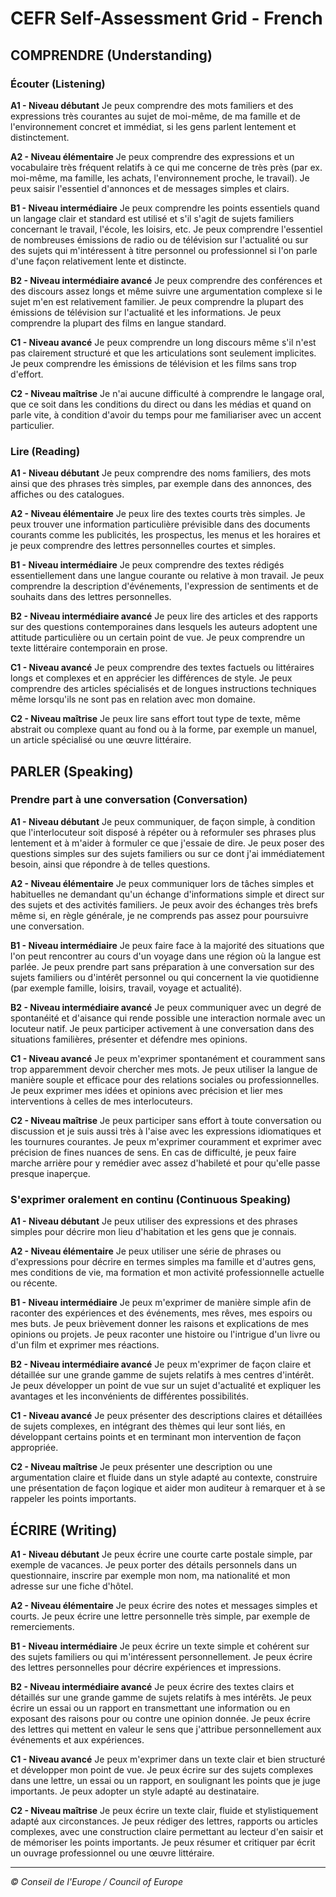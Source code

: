 # CEFR Self-Assessment Grid - French

## COMPRENDRE (Understanding)

### Écouter (Listening)

**A1 - Niveau débutant**
Je peux comprendre des mots familiers et des expressions très courantes au sujet de moi-même, de ma famille et de l'environnement concret et immédiat, si les gens parlent lentement et distinctement.

**A2 - Niveau élémentaire**
Je peux comprendre des expressions et un vocabulaire très fréquent relatifs à ce qui me concerne de très près (par ex. moi-même, ma famille, les achats, l'environnement proche, le travail). Je peux saisir l'essentiel d'annonces et de messages simples et clairs.

**B1 - Niveau intermédiaire**
Je peux comprendre les points essentiels quand un langage clair et standard est utilisé et s'il s'agit de sujets familiers concernant le travail, l'école, les loisirs, etc. Je peux comprendre l'essentiel de nombreuses émissions de radio ou de télévision sur l'actualité ou sur des sujets qui m'intéressent à titre personnel ou professionnel si l'on parle d'une façon relativement lente et distincte.

**B2 - Niveau intermédiaire avancé**
Je peux comprendre des conférences et des discours assez longs et même suivre une argumentation complexe si le sujet m'en est relativement familier. Je peux comprendre la plupart des émissions de télévision sur l'actualité et les informations. Je peux comprendre la plupart des films en langue standard.

**C1 - Niveau avancé**
Je peux comprendre un long discours même s'il n'est pas clairement structuré et que les articulations sont seulement implicites. Je peux comprendre les émissions de télévision et les films sans trop d'effort.

**C2 - Niveau maîtrise**
Je n'ai aucune difficulté à comprendre le langage oral, que ce soit dans les conditions du direct ou dans les médias et quand on parle vite, à condition d'avoir du temps pour me familiariser avec un accent particulier.

### Lire (Reading)

**A1 - Niveau débutant**
Je peux comprendre des noms familiers, des mots ainsi que des phrases très simples, par exemple dans des annonces, des affiches ou des catalogues.

**A2 - Niveau élémentaire**
Je peux lire des textes courts très simples. Je peux trouver une information particulière prévisible dans des documents courants comme les publicités, les prospectus, les menus et les horaires et je peux comprendre des lettres personnelles courtes et simples.

**B1 - Niveau intermédiaire**
Je peux comprendre des textes rédigés essentiellement dans une langue courante ou relative à mon travail. Je peux comprendre la description d'événements, l'expression de sentiments et de souhaits dans des lettres personnelles.

**B2 - Niveau intermédiaire avancé**
Je peux lire des articles et des rapports sur des questions contemporaines dans lesquels les auteurs adoptent une attitude particulière ou un certain point de vue. Je peux comprendre un texte littéraire contemporain en prose.

**C1 - Niveau avancé**
Je peux comprendre des textes factuels ou littéraires longs et complexes et en apprécier les différences de style. Je peux comprendre des articles spécialisés et de longues instructions techniques même lorsqu'ils ne sont pas en relation avec mon domaine.

**C2 - Niveau maîtrise**
Je peux lire sans effort tout type de texte, même abstrait ou complexe quant au fond ou à la forme, par exemple un manuel, un article spécialisé ou une œuvre littéraire.

## PARLER (Speaking)

### Prendre part à une conversation (Conversation)

**A1 - Niveau débutant**
Je peux communiquer, de façon simple, à condition que l'interlocuteur soit disposé à répéter ou à reformuler ses phrases plus lentement et à m'aider à formuler ce que j'essaie de dire. Je peux poser des questions simples sur des sujets familiers ou sur ce dont j'ai immédiatement besoin, ainsi que répondre à de telles questions.

**A2 - Niveau élémentaire**
Je peux communiquer lors de tâches simples et habituelles ne demandant qu'un échange d'informations simple et direct sur des sujets et des activités familiers. Je peux avoir des échanges très brefs même si, en règle générale, je ne comprends pas assez pour poursuivre une conversation.

**B1 - Niveau intermédiaire**
Je peux faire face à la majorité des situations que l'on peut rencontrer au cours d'un voyage dans une région où la langue est parlée. Je peux prendre part sans préparation à une conversation sur des sujets familiers ou d'intérêt personnel ou qui concernent la vie quotidienne (par exemple famille, loisirs, travail, voyage et actualité).

**B2 - Niveau intermédiaire avancé**
Je peux communiquer avec un degré de spontanéité et d'aisance qui rende possible une interaction normale avec un locuteur natif. Je peux participer activement à une conversation dans des situations familières, présenter et défendre mes opinions.

**C1 - Niveau avancé**
Je peux m'exprimer spontanément et couramment sans trop apparemment devoir chercher mes mots. Je peux utiliser la langue de manière souple et efficace pour des relations sociales ou professionnelles. Je peux exprimer mes idées et opinions avec précision et lier mes interventions à celles de mes interlocuteurs.

**C2 - Niveau maîtrise**
Je peux participer sans effort à toute conversation ou discussion et je suis aussi très à l'aise avec les expressions idiomatiques et les tournures courantes. Je peux m'exprimer couramment et exprimer avec précision de fines nuances de sens. En cas de difficulté, je peux faire marche arrière pour y remédier avec assez d'habileté et pour qu'elle passe presque inaperçue.

### S'exprimer oralement en continu (Continuous Speaking)

**A1 - Niveau débutant**
Je peux utiliser des expressions et des phrases simples pour décrire mon lieu d'habitation et les gens que je connais.

**A2 - Niveau élémentaire**
Je peux utiliser une série de phrases ou d'expressions pour décrire en termes simples ma famille et d'autres gens, mes conditions de vie, ma formation et mon activité professionnelle actuelle ou récente.

**B1 - Niveau intermédiaire**
Je peux m'exprimer de manière simple afin de raconter des expériences et des événements, mes rêves, mes espoirs ou mes buts. Je peux brièvement donner les raisons et explications de mes opinions ou projets. Je peux raconter une histoire ou l'intrigue d'un livre ou d'un film et exprimer mes réactions.

**B2 - Niveau intermédiaire avancé**
Je peux m'exprimer de façon claire et détaillée sur une grande gamme de sujets relatifs à mes centres d'intérêt. Je peux développer un point de vue sur un sujet d'actualité et expliquer les avantages et les inconvénients de différentes possibilités.

**C1 - Niveau avancé**
Je peux présenter des descriptions claires et détaillées de sujets complexes, en intégrant des thèmes qui leur sont liés, en développant certains points et en terminant mon intervention de façon appropriée.

**C2 - Niveau maîtrise**
Je peux présenter une description ou une argumentation claire et fluide dans un style adapté au contexte, construire une présentation de façon logique et aider mon auditeur à remarquer et à se rappeler les points importants.

## ÉCRIRE (Writing)

**A1 - Niveau débutant**
Je peux écrire une courte carte postale simple, par exemple de vacances. Je peux porter des détails personnels dans un questionnaire, inscrire par exemple mon nom, ma nationalité et mon adresse sur une fiche d'hôtel.

**A2 - Niveau élémentaire**
Je peux écrire des notes et messages simples et courts. Je peux écrire une lettre personnelle très simple, par exemple de remerciements.

**B1 - Niveau intermédiaire**
Je peux écrire un texte simple et cohérent sur des sujets familiers ou qui m'intéressent personnellement. Je peux écrire des lettres personnelles pour décrire expériences et impressions.

**B2 - Niveau intermédiaire avancé**
Je peux écrire des textes clairs et détaillés sur une grande gamme de sujets relatifs à mes intérêts. Je peux écrire un essai ou un rapport en transmettant une information ou en exposant des raisons pour ou contre une opinion donnée. Je peux écrire des lettres qui mettent en valeur le sens que j'attribue personnellement aux événements et aux expériences.

**C1 - Niveau avancé**
Je peux m'exprimer dans un texte clair et bien structuré et développer mon point de vue. Je peux écrire sur des sujets complexes dans une lettre, un essai ou un rapport, en soulignant les points que je juge importants. Je peux adopter un style adapté au destinataire.

**C2 - Niveau maîtrise**
Je peux écrire un texte clair, fluide et stylistiquement adapté aux circonstances. Je peux rédiger des lettres, rapports ou articles complexes, avec une construction claire permettant au lecteur d'en saisir et de mémoriser les points importants. Je peux résumer et critiquer par écrit un ouvrage professionnel ou une œuvre littéraire.

---

*© Conseil de l'Europe / Council of Europe*
